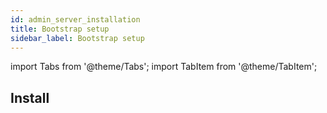 ```yaml
---
id: admin_server_installation
title: Bootstrap setup 
sidebar_label: Bootstrap setup
---
```


import Tabs from '@theme/Tabs';
import TabItem from '@theme/TabItem';


## Install

